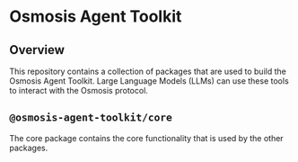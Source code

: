 # Osmosis Agent Toolkit

## Overview

This repository contains a collection of packages that are used to build the Osmosis Agent Toolkit.
Large Language Models (LLMs) can use these tools to interact with the Osmosis protocol.

## `@osmosis-agent-toolkit/core`

The core package contains the core functionality that is used by the other packages.
